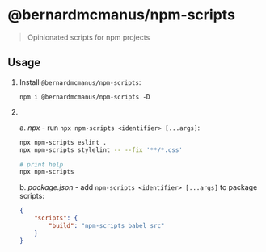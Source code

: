 # @bernardmcmanus/npm-scripts

> Opinionated scripts for npm projects

## Usage

1. Install `@bernardmcmanus/npm-scripts`:

    ```
    npm i @bernardmcmanus/npm-scripts -D
    ```

2. <br/>

    a. _npx_ - run `npx npm-scripts <identifier> [...args]`:

    ```bash
    npx npm-scripts eslint .
    npx npm-scripts stylelint -- --fix '**/*.css'

    # print help
    npx npm-scripts
    ```

    b. _package.json_ - add `npm-scripts <identifier> [...args]` to package scripts:

    ```json
    {
        "scripts": {
            "build": "npm-scripts babel src"
        }   
    }
    ```
